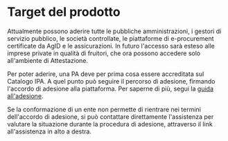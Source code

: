 # Target del prodotto

Attualmente  possono aderire tutte le pubbliche amministrazioni, i gestori di servizio pubblico, le società controllate, le piattaforme di e-procurement certificate da AgID e le assicurazioni. In futuro l'accesso sarà esteso alle imprese private in qualità di fruitori, che ora possono accedere solo all'ambiente di Attestazione.

Per poter aderire, una PA deve per prima cosa essere accreditata sul Catalogo IPA. A quel punto può seguire il percorso di adesione, firmando l'accordo di adesione alla piattaforma. Per saperne di più, segui la [guida all'adesione](https://docs.pagopa.it/interoperabilita-1/manuale-operativo/guida-alladesione#prima-delladesione).

Se la conformazione di un ente non permette di rientrare nei termini dell'accordo di adesione, si può contattare direttamente l'assistenza per valutare la situazione durante la procedura di adesione, attraverso il link all'assistenza in alto a destra.&#x20;

